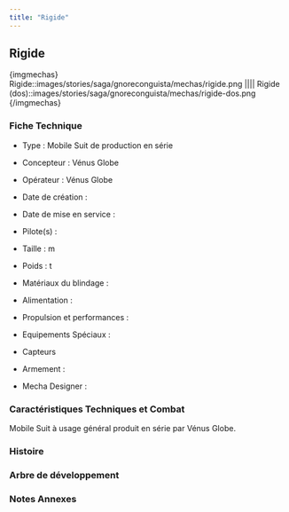 ```yaml
---
title: "Rigide"
---
```


Rigide
------


{imgmechas}
Rigide::images/stories/saga/gnoreconguista/mechas/rigide.png
||||
Rigide (dos)::images/stories/saga/gnoreconguista/mechas/rigide-dos.png
{/imgmechas}
### Fiche Technique



- Type : Mobile Suit de production en série
  
- Concepteur : Vénus Globe
  
- Opérateur : Vénus Globe
  
- Date de création : 
  
- Date de mise en service : 
  
- Pilote(s) : 
  
- Taille : m
  
- Poids : t
  
- Matériaux du blindage : 
  
- Alimentation : 
  
- Propulsion et performances : 
  
- Equipements Spéciaux :


* Capteurs


- Armement :




- Mecha Designer : 


### Caractéristiques Techniques et Combat



Mobile Suit à usage général produit en série par Vénus Globe.



### Histoire






### Arbre de développement


### Notes Annexes


